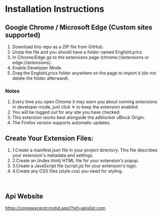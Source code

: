 
<h1>Installation Instructions</h1>

<h2>Google Chrome / Microsoft Edge (Custom sites supported)</h2>
<ol>
<li>Download this repo as a ZIP file from GitHub.</li>
<li>Unzip the file and you should have a folder named EnglishLyrics</li>
<li>In Chrome/Edge go to the extensions page (chrome://extensions or edge://extensions).</li>
<li>Enable Developer Mode.</li>
<li>Drag the EnglishLyrics folder anywhere on the page to import it (do not delete the folder afterward).</li>
</ol>

<h3>Notes</h3>
<ol>
<li>Every time you open Chrome it may warn you about running extensions in developer mode, just click ✕ to keep the extension enabled.</li>
<li>You will be logged out for any site you have checked.</li>
<li>This extension works best alongside the adblocker uBlock Origin.</li>
<li>The Firefox version supports automatic updates.</li>
</ol>

<h2>Create Your Extension Files:</h2>
<ol>
<li>1.Create a manifest.json file in your project directory. This file describes your extension's metadata and settings.</li>
<li>2.Create an (index.html) HTML file for your extension's popup.</li>
<li>3.Create a JavaScript file (script.js) for your extension's logic.</li>
<li>4.Create any CSS files (style.css) you need for styling.</li>
</ol>
<br>
<h2>Api Website</h2>
<a href="// https://songsexcerpt.mohd.app/?ref=apislist.com">https://songsexcerpt.mohd.app/?ref=apislist.com</a>

